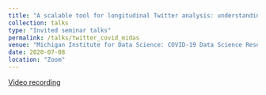 ```yaml
---
title: "A scalable tool for longitudinal Twitter analysis: understanding the impact of COVID-19 on public discourse"
collection: talks
type: "Invited seminar talks"
permalink: /talks/twitter_covid_midas
venue: "Michigan Institute for Data Science: COVID-19 Data Science Research Special Webinar Series"
date: 2020-07-08
location: "Zoom"
---
```


[Video recording](https://www.youtube.com/watch?v=ZD7SDRhzD1M&feature=youtu.be)
